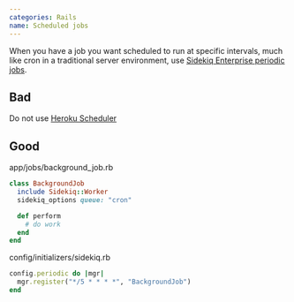 ```yaml
---
categories: Rails
name: Scheduled jobs
---
```


When you have a job you want scheduled to run at specific intervals, much like cron in a traditional server environment, use [Sidekiq Enterprise periodic jobs](https://github.com/mperham/sidekiq/wiki/Ent-Periodic-Jobs).

## Bad

Do not use [Heroku Scheduler](https://devcenter.heroku.com/articles/scheduler)

## Good

app/jobs/background_job.rb
```ruby
class BackgroundJob
  include Sidekiq::Worker
  sidekiq_options queue: "cron"

  def perform
    # do work
  end
end
```

config/initializers/sidekiq.rb
```ruby
config.periodic do |mgr|
  mgr.register("*/5 * * * *", "BackgroundJob")
end
```
